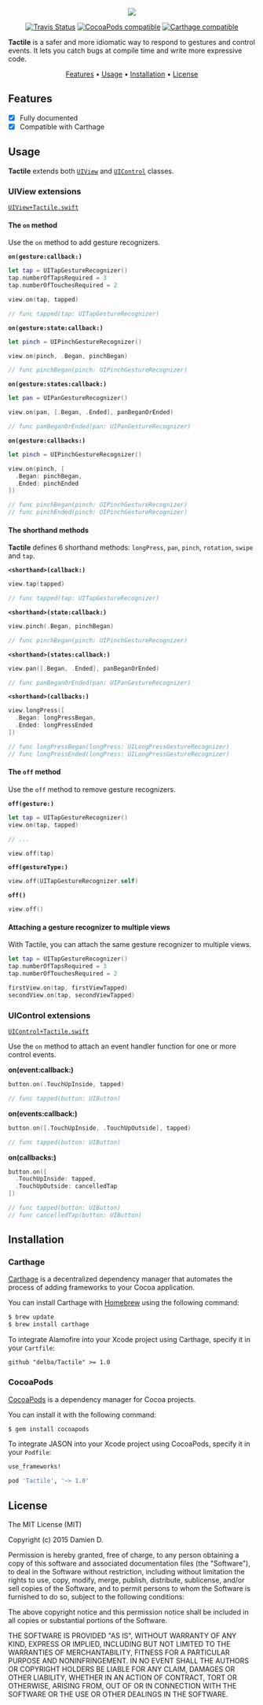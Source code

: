 <p align="center">
  <img src="https://github.com/delba/Tactile/blob/assets/master%402x.png" />
</p>

<p align="center">
  <a href="https://travis-ci.org/delba/Tactile"><img alt="Travis Status" src="https://img.shields.io/travis/delba/Tactile.svg"/></a>
  <a href="https://img.shields.io/cocoapods/v/Tactile.svg"><img alt="CocoaPods compatible" src="https://img.shields.io/cocoapods/v/Tactile.svg"/></a>
  <a href="https://github.com/Carthage/Carthage"><img alt="Carthage compatible" src="https://img.shields.io/badge/Carthage-compatible-4BC51D.svg"/></a>
</p>

**Tactile** is a safer and more idiomatic way to respond to gestures and control events. It lets you catch bugs at compile time and write more expressive code.

<p align="center">
  <a href="#features">Features</a> • <a href="#usage">Usage</a> • <a href="#installation">Installation</a> • <a href="#license">License</a>
</p>

## Features

- [x] Fully documented
- [x] Compatible with Carthage

## Usage

**Tactile** extends both [`UIView`](https://github.com/delba/Tactile#uiview-extensions) and [`UIControl`](https://github.com/delba/Tactile#uicontrol-extensions) classes.

### UIView extensions
[`UIView+Tactile.swift`](https://github.com/delba/Tactile/blob/master/Source/UIView%2BTactile.swift)

#### The `on` method

Use the `on` method to add gesture recognizers.

**`on(gesture:callback:)`**

```swift
let tap = UITapGestureRecognizer()
tap.numberOfTapsRequired = 3
tap.numberOfTouchesRequired = 2

view.on(tap, tapped)

// func tapped(tap: UITapGestureRecognizer)
```

**`on(gesture:state:callback:)`**

```swift
let pinch = UIPinchGestureRecognizer()

view.on(pinch, .Began, pinchBegan)

// func pinchBegan(pinch: UIPinchGestureRecognizer)
```

**`on(gesture:states:callback:)`**

```swift
let pan = UIPanGestureRecognizer()

view.on(pan, [.Began, .Ended], panBeganOrEnded)

// func panBeganOrEnded(pan: UIPanGestureRecognizer)
```

**`on(gesture:callbacks:)`**

```swift
let pinch = UIPinchGestureRecognizer()

view.on(pinch, [
  .Began: pinchBegan,
  .Ended: pinchEnded
])

// func pinchBegan(pinch: UIPinchGestureRecognizer)
// func pinchEnded(pinch: UIPinchGestureRecognizer)
```

#### The shorthand methods

**Tactile** defines 6 shorthand methods: `longPress`, `pan`, `pinch`, `rotation`, `swipe` and `tap`.

**`<shorthand>(callback:)`**

```swift
view.tap(tapped)

// func tapped(tap: UITapGestureRecognizer)
```

**`<shorthand>(state:callback:)`**

```swift
view.pinch(.Began, pinchBegan)

// func pinchBegan(pinch: UIPinchGestureRecognizer)
```

**`<shorthand>(states:callback:)`**

```swift
view.pan([.Began, .Ended], panBeganOrEnded)

// func panBeganOrEnded(pan: UIPanGestureRecognizer)
```

**`<shorthand>(callbacks:)`**

```swift
view.longPress([
  .Began: longPressBegan,
  .Ended: longPressEnded
])

// func longPressBegan(longPress: UILongPressGestureRecognizer)
// func longPressEnded(longPress: UILongPressGestureRecognizer)
```

#### The `off` method

Use the `off` method to remove gesture recognizers.

**`off(gesture:)`**

```swift
let tap = UITapGestureRecognizer()
view.on(tap, tapped)

// ...

view.off(tap)
```

**`off(gestureType:)`**

```swift
view.off(UITapGestureRecognizer.self)
```

**`off()`**

```swift
view.off()
```

#### Attaching a gesture recognizer to multiple views

With Tactile, you can attach the same gesture recognizer to multiple views.

```swift
let tap = UITapGestureRecognizer()
tap.numberOfTapsRequired = 3
tap.numberOfTouchesRequired = 2

firstView.on(tap, firstViewTapped)
secondView.on(tap, secondViewTapped)
```

### UIControl extensions
[`UIControl+Tactile.swift`](https://github.com/delba/Tactile/blob/master/Source/UIControl%2BTactile.swift)

Use the `on` method to attach an event handler function for one or more control events.

**on(event:callback:)**

```swift
button.on(.TouchUpInside, tapped)

// func tapped(button: UIButton)
```

**on(events:callback:)**

```swift
button.on([.TouchUpInside, .TouchUpOutside], tapped)

// func tapped(button: UIButton)
```

**on(callbacks:)**

```swift
button.on([
  .TouchUpInside: tapped,
  .TouchUpOutside: cancelledTap
])

// func tapped(button: UIButton)
// func cancelledTap(button: UIButton)
```

## Installation

### Carthage

[Carthage](https://github.com/Carthage/Carthage) is a decentralized dependency manager that automates the process of adding frameworks to your Cocoa application.

You can install Carthage with [Homebrew](http://brew.sh/) using the following command:

```bash
$ brew update
$ brew install carthage
```

To integrate Alamofire into your Xcode project using Carthage, specify it in your `Cartfile`:

```ogdl
github "delba/Tactile" >= 1.0
```

### CocoaPods

[CocoaPods](http://cocoapods.org) is a dependency manager for Cocoa projects.

You can install it with the following command:

```bash
$ gem install cocoapods
```

To integrate JASON into your Xcode project using CocoaPods, specify it in your `Podfile`:

```ruby
use_frameworks!

pod 'Tactile', '~> 1.0'
```

## License

The MIT License (MIT)

Copyright (c) 2015 Damien D.

Permission is hereby granted, free of charge, to any person obtaining a copy
of this software and associated documentation files (the "Software"), to deal
in the Software without restriction, including without limitation the rights
to use, copy, modify, merge, publish, distribute, sublicense, and/or sell
copies of the Software, and to permit persons to whom the Software is
furnished to do so, subject to the following conditions:

The above copyright notice and this permission notice shall be included in all
copies or substantial portions of the Software.

THE SOFTWARE IS PROVIDED "AS IS", WITHOUT WARRANTY OF ANY KIND, EXPRESS OR
IMPLIED, INCLUDING BUT NOT LIMITED TO THE WARRANTIES OF MERCHANTABILITY,
FITNESS FOR A PARTICULAR PURPOSE AND NONINFRINGEMENT. IN NO EVENT SHALL THE
AUTHORS OR COPYRIGHT HOLDERS BE LIABLE FOR ANY CLAIM, DAMAGES OR OTHER
LIABILITY, WHETHER IN AN ACTION OF CONTRACT, TORT OR OTHERWISE, ARISING FROM,
OUT OF OR IN CONNECTION WITH THE SOFTWARE OR THE USE OR OTHER DEALINGS IN THE
SOFTWARE.
